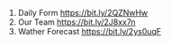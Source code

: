 1. Daily Form https://bit.ly/2QZNwHw                                                                                                        
2. Our Team  https://bit.ly/2J8xx7n                                                                                                        
3. Wather Forecast  https://bit.ly/2ys0uqF

